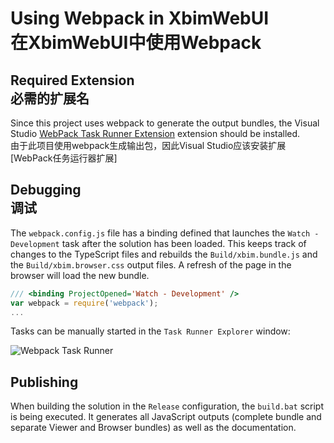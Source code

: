 # Using Webpack in XbimWebUI<br>在XbimWebUI中使用Webpack

## Required Extension<br>必需的扩展名

Since this project uses webpack to generate the output bundles, the Visual Studio
[WebPack Task Runner Extension](https://marketplace.visualstudio.com/items?itemName=MadsKristensen.WebPackTaskRunner)
extension should be installed.<br>由于此项目使用webpack生成输出包，因此Visual Studio应该安装扩展[WebPack任务运行器扩展]

## Debugging<br>调试

The `webpack.config.js` file has a binding defined that launches the `Watch - Development` task after the solution has been loaded.
This keeps track of changes to the TypeScript files and rebuilds the `Build/xbim.bundle.js` and the `Build/xbim.browser.css` output files.
A refresh of the page in the browser will load the new bundle.<br>

``` Javascript
/// <binding ProjectOpened='Watch - Development' />
var webpack = require('webpack');
...
```

Tasks can be manually started in the `Task Runner Explorer` window:

![Webpack Task Runner](./docs/WebpackTaskRunner.png)

## Publishing

When building the solution in the `Release` configuration, the `build.bat` script is being executed. It generates all JavaScript outputs
(complete bundle and separate Viewer and Browser bundles) as well as the documentation.
